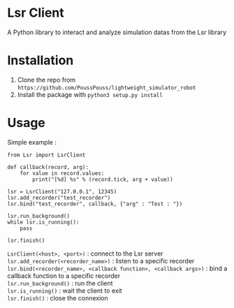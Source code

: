 # Lsr Client

A Python library to interact and analyze simulation datas from the Lsr library

# Installation
1. Clone the repo from `https://github.com/PoussPouss/lightweight_simulator_robot`
2. Install the package with `python3 setup.py install`

# Usage

Simple example :
```
from Lsr import LsrClient

def callback(record, arg):
	for value in record.values:
		print("[%d] %s" % (record.tick, arg + value))

lsr = LsrClient("127.0.0.1", 12345)
lsr.add_recorder("test_recorder")
lsr.bind("test_recorder", callback, {"arg" : "Test : "})

lsr.run_background()
while lsr.is_running():
	pass
	
lsr.finish()
```

`LsrClient(<host>, <port>)` : connect to the Lsr server\
`lsr.add_recorder(<recorder_name>)` : listen to a specific recorder\
`lsr.bind(<recorder_name>, <callback function>, <callback args>)` : bind a callback function to a specific recorder\
`lsr.run_background()` : run the client\
`lsr.is_running()` : wait the client to exit\
`lsr.finish()` : close the connexion

